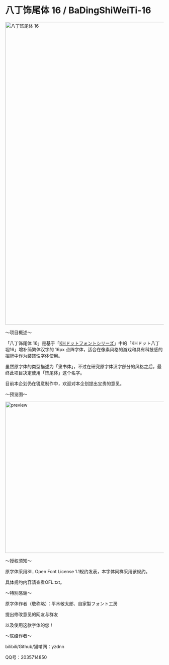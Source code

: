 # 八丁饰尾体 16 / BaDingShiWeiTi-16

<img width="1280" height="960" alt="八丁饰尾体 16" src="https://github.com/user-attachments/assets/198d2f5d-1aa0-4a9c-be90-94b60db74407" />


～项目概述～

「八丁饰尾体 16」是基于「[KHドットフォントシリーズ](http://jikasei.me/font/kh-dotfont/)」中的「KHドット八丁堀16」增补简繁体汉字的 16px 点阵字体，适合在像素风格的游戏和具有科技感的招牌中作为装饰性字体使用。

虽然原字体的类型描述为「隶书体」，不过在研究原字体汉字部分的风格之后，最终此项目决定使用「饰尾体」这个名字。

目前本企划仍在锐意制作中，欢迎对本企划提出宝贵的意见。

～预览图～

<img width="640" height="480" alt="preview" src="https://github.com/user-attachments/assets/5864bec6-2c98-4f91-bfd6-81af26a8e084" />

～授权须知～

原字体采用SIL Open Font License 1.1规约发表，本字体同样采用该规约。

具体规约内容请查看OFL.txt。

～特别感谢～

原字体作者（敬称略）：平木敬太郎、自家製フォント工房

提出修改意见的网友与群友

以及使用这款字体的您！

～联络作者～

bilibili/Github/猫啃网：yzdnn

QQ号：2035714850
